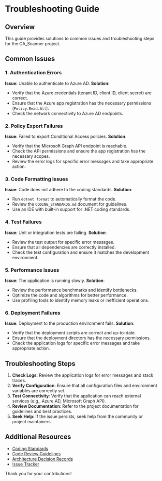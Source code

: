 





# Troubleshooting Guide

## Overview
This guide provides solutions to common issues and troubleshooting steps for the CA_Scanner project.

## Common Issues

### 1. Authentication Errors
**Issue**: Unable to authenticate to Azure AD.
**Solution**:
- Verify that the Azure credentials (tenant ID, client ID, client secret) are correct.
- Ensure that the Azure app registration has the necessary permissions (`Policy.Read.All`).
- Check the network connectivity to Azure AD endpoints.

### 2. Policy Export Failures
**Issue**: Failed to export Conditional Access policies.
**Solution**:
- Verify that the Microsoft Graph API endpoint is reachable.
- Check the API permissions and ensure the app registration has the necessary scopes.
- Review the error logs for specific error messages and take appropriate action.

### 3. Code Formatting Issues
**Issue**: Code does not adhere to the coding standards.
**Solution**:
- Run `dotnet format` to automatically format the code.
- Review the `CODING_STANDARDS.md` document for guidelines.
- Use an IDE with built-in support for .NET coding standards.

### 4. Test Failures
**Issue**: Unit or integration tests are failing.
**Solution**:
- Review the test output for specific error messages.
- Ensure that all dependencies are correctly installed.
- Check the test configuration and ensure it matches the development environment.

### 5. Performance Issues
**Issue**: The application is running slowly.
**Solution**:
- Review the performance benchmarks and identify bottlenecks.
- Optimize the code and algorithms for better performance.
- Use profiling tools to identify memory leaks or inefficient operations.

### 6. Deployment Failures
**Issue**: Deployment to the production environment fails.
**Solution**:
- Verify that the deployment scripts are correct and up-to-date.
- Ensure that the deployment directory has the necessary permissions.
- Check the application logs for specific error messages and take appropriate action.

## Troubleshooting Steps

1. **Check Logs**: Review the application logs for error messages and stack traces.
2. **Verify Configuration**: Ensure that all configuration files and environment variables are correctly set.
3. **Test Connectivity**: Verify that the application can reach external services (e.g., Azure AD, Microsoft Graph API).
4. **Review Documentation**: Refer to the project documentation for guidelines and best practices.
5. **Seek Help**: If the issue persists, seek help from the community or project maintainers.

## Additional Resources

- [Coding Standards](CODING_STANDARDS.md)
- [Code Review Guidelines](CODE_REVIEW_GUIDELINES.md)
- [Architecture Decision Records](adr/)
- [Issue Tracker](https://github.com/thefaftek-git/CA_Scanner/issues)

Thank you for your contributions!


